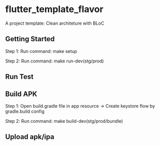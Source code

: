 # flutter_template_flavor

A project template: Clean architeture with BLoC

## Getting Started

Step 1: Run command: make setup

Step 2: Run command: make run-dev(stg/prod)

## Run Test

## Build APK

Step 1: Open build.gradle file in app resource -> Create keystore flow by gradle.build config

Step 2: Run command: make build-dev(stg/prod/bundle)

## Upload apk/ipa
